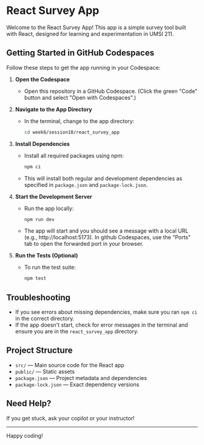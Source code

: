 # React Survey App

Welcome to the React Survey App! This app is a simple survey tool built with React, designed for learning and experimentation in UMSI 211.

## Getting Started in GitHub Codespaces

Follow these steps to get the app running in your Codespace:

1. **Open the Codespace**
   - Open this repository in a GitHub Codespace. (Click the green "Code" button and select "Open with Codespaces".)

2. **Navigate to the App Directory**
   - In the terminal, change to the app directory:
     ```sh
     cd week6/session10/react_survey_app
     ```

3. **Install Dependencies**
   - Install all required packages using npm:
     ```sh
     npm ci
     ```
   - This will install both regular and development dependencies as specified in `package.json` and `package-lock.json`.

4. **Start the Development Server**
    - Run the app locally:
       ```sh
       npm run dev
       ```
    - The app will start and you should see a message with a local URL (e.g., http://localhost:5173). In github Codespaces, use the "Ports" tab to open the forwarded port in your browser.

5. **Run the Tests (Optional)**
   - To run the test suite:
     ```sh
     npm test
     ```

## Troubleshooting
- If you see errors about missing dependencies, make sure you ran `npm ci` in the correct directory.
- If the app doesn't start, check for error messages in the terminal and ensure you are in the `react_survey_app` directory.

## Project Structure
- `src/` — Main source code for the React app
- `public/` — Static assets
- `package.json` — Project metadata and dependencies
- `package-lock.json` — Exact dependency versions

## Need Help?
If you get stuck, ask your copilot or your instructor!

---
Happy coding!
